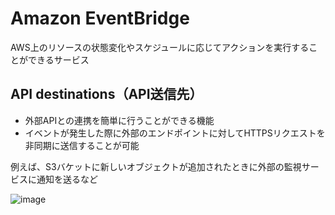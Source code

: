 # Amazon EventBridge

AWS上のリソースの状態変化やスケジュールに応じてアクションを実行することができるサービス

## API destinations（API送信先）

- 外部APIとの連携を簡単に行うことができる機能
- イベントが発生した際に外部のエンドポイントに対してHTTPSリクエストを非同期に送信することが可能

例えば、S3バケットに新しいオブジェクトが追加されたときに外部の監視サービスに通知を送るなど

![image](https://ping-t-resouces.com/uploads/question_image/file/27006/k65834.jpg?t=1721279420)
